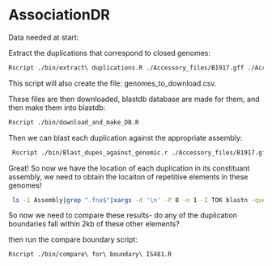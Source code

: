 # AssociationDR

Data needed at start:


Extract the duplications that correspond to closed genomes:

```bash
Rscript ./bin/extract\ duplications.R ./Accessory_files/B1917.gff ./Accessory_files/all_CNVs_tidy.csv ./Accessory_files/genomes_proks\ \(1\).csv ./Accessory_files/B1917.fna
```
This script will also create the file: genomes_to_download.csv.

These files are then downloaded, blastdb database are made for them, and then make them into blastdb:

```bash
Rscript ./bin/download_and_make_DB.R
```

Then we can blast each duplication against the appropriate assembly:

```bash
 Rscript ./bin/Blast_dupes_against_genomic.r ./Accessory_files/B1917.gff ./Accessory_files/SraRunTable\ \(6\).txt ./Accessory_files/all_CNVs_tidy.csv ./Accessory_files/genomes_proks\ \(1\).csv
```

Great! So now we have the location of each duplication in its constituant assembly, we need to obtain the locaiton of repetitive elements in these genomes!

```bash
 ls -1 Assembly|grep ".fna$"|xargs -d '\n' -P 8 -n 1 -I TOK blastn -query ./blast_queries/all_blast -subject ./Assembly/TOK -outfmt 6 -qcov_hsp_perc 70 -out Rep_elements_blast_results/TOK_blast_rep_elements.txt
```

So now we need to compare these results- do any of the duplication boundaries fall within 2kb of these other elements?

then run the compare boundary script:

```bash
Rscript ./bin/compare\ for\ boundary\ IS481.R
```
